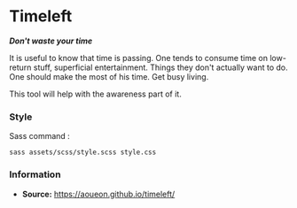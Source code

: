 # Timeleft
***Don't waste your time***

It is useful to know that time is passing. One tends to consume time on low-return stuff, superficial entertainment. Things they don't actually want to do. One should make the most of his time. Get busy living.

This tool will help with the awareness part of it.

### Style

Sass command :
```
sass assets/scss/style.scss style.css
```


### Information

- **Source:** https://aoueon.github.io/timeleft/
